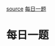 [source](https://mp.weixin.qq.com/s/U8MFM3uqcYiVzGuPXhOMiA)
[每日一题](https://github.com/shfshanyue/Daily-Question/issues/)

# 每日一题

